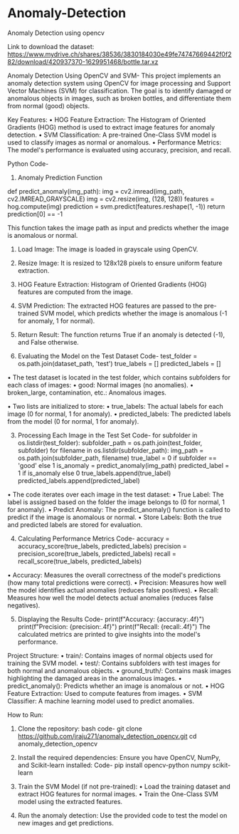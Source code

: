 # Anomaly-Detection
Anomaly Detection using opencv

Link to download the dataset:  https://www.mydrive.ch/shares/38536/3830184030e49fe74747669442f0f282/download/420937370-1629951468/bottle.tar.xz

Anomaly Detection Using OpenCV and SVM-
This project implements an anomaly detection system using OpenCV for image processing and Support Vector Machines (SVM) for classification. The goal is to identify damaged or anomalous objects in images, such as broken bottles, and differentiate them from normal (good) objects.

Key Features:
• HOG Feature Extraction: The Histogram of Oriented Gradients (HOG) method is used to extract image features for anomaly detection.
• SVM Classification: A pre-trained One-Class SVM model is used to classify images as normal or anomalous.
• Performance Metrics: The model's performance is evaluated using accuracy, precision, and recall.

Python Code- 
1. Anomaly Prediction Function

def predict_anomaly(img_path):
    img = cv2.imread(img_path, cv2.IMREAD_GRAYSCALE)
    img = cv2.resize(img, (128, 128))
    features = hog.compute(img)
    prediction = svm.predict(features.reshape(1, -1))
    return prediction[0] == -1
    
This function takes the image path as input and predicts whether the image is anomalous or normal.
  1. Load Image: The image is loaded in grayscale using OpenCV.
  2. Resize Image: It is resized to 128x128 pixels to ensure uniform feature extraction.
  3. HOG Feature Extraction: Histogram of Oriented Gradients (HOG) features are computed from the image.
  4. SVM Prediction: The extracted HOG features are passed to the pre-trained SVM model, which predicts whether the image is anomalous (-1 for anomaly, 1 for normal).
  5. Return Result: The function returns True if an anomaly is detected (-1), and False otherwise.

2. Evaluating the Model on the Test Dataset
Code- 
test_folder = os.path.join(dataset_path, 'test')
true_labels = []
predicted_labels = []

• The test dataset is located in the test folder, which contains subfolders for each class of images:
  • good: Normal images (no anomalies).
  • broken_large, contamination, etc.: Anomalous images.

• Two lists are initialized to store:
  • true_labels: The actual labels for each image (0 for normal, 1 for anomaly).
  • predicted_labels: The predicted labels from the model (0 for normal, 1 for anomaly).

3. Processing Each Image in the Test Set
Code-
for subfolder in os.listdir(test_folder):
    subfolder_path = os.path.join(test_folder, subfolder)
    for filename in os.listdir(subfolder_path):
        img_path = os.path.join(subfolder_path, filename)
        true_label = 0 if subfolder == 'good' else 1
        is_anomaly = predict_anomaly(img_path)
        predicted_label = 1 if is_anomaly else 0
        true_labels.append(true_label)
        predicted_labels.append(predicted_label)

• The code iterates over each image in the test dataset:
  • True Label: The label is assigned based on the folder the image belongs to (0 for normal, 1 for anomaly).
  • Predict Anomaly: The predict_anomaly() function is called to predict if the image is anomalous or normal.
  • Store Labels: Both the true and predicted labels are stored for evaluation.

4. Calculating Performance Metrics
Code- 
accuracy = accuracy_score(true_labels, predicted_labels)
precision = precision_score(true_labels, predicted_labels)
recall = recall_score(true_labels, predicted_labels)

  • Accuracy: Measures the overall correctness of the model's predictions (how many total predictions were correct).
  • Precision: Measures how well the model identifies actual anomalies (reduces false positives).
  • Recall: Measures how well the model detects actual anomalies (reduces false negatives).

5. Displaying the Results
Code- 
print(f"Accuracy: {accuracy:.4f}")
print(f"Precision: {precision:.4f}")
print(f"Recall: {recall:.4f}")
The calculated metrics are printed to give insights into the model's performance.

Project Structure:
  • train/: Contains images of normal objects used for training the SVM model.
  • test/: Contains subfolders with test images for both normal and anomalous objects.
  • ground_truth/: Contains mask images highlighting the damaged areas in the anomalous images.
  • predict_anomaly(): Predicts whether an image is anomalous or not.
  • HOG Feature Extraction: Used to compute features from images.
  • SVM Classifier: A machine learning model used to predict anomalies.

How to Run:
1. Clone the repository:
bash code-
git clone https://github.com/jraju271/anomaly_detection_opencv.git
cd anomaly_detection_opencv

2. Install the required dependencies: Ensure you have OpenCV, NumPy, and Scikit-learn installed:
Code-
pip install opencv-python numpy scikit-learn

3. Train the SVM Model (if not pre-trained):
  • Load the training dataset and extract HOG features for normal images.
  • Train the One-Class SVM model using the extracted features.

4. Run the anomaly detection: Use the provided code to test the model on new images and get predictions.
